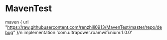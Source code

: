 # MavenTest
maven { url "https://raw.githubusercontent.com/renzhili0913/MavenTest/master/repo/debug"  }/n
implementation 'com.ultrapower.roamwifi:nium:1.0.0'
